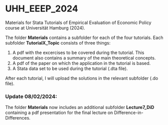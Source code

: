 # UHH_EEEP_2024
Materials for Stata Tutorials of Empirical Evaluation of Economic Policy course at Universität Hamburg (2024).

The folder **Materials** contains a subfolder for each of the four tutorials. Each subfolder **TutorialX_Topic** consists of three things:

1. A pdf with the excercises to be covered during the tutorial. This document also contains a summary of the main theoretical concepts.
2. A pdf of the paper on which the application in the tutorial is based.
3. A Stata data set to be used during the tutorial (.dta file).

After each tutorial, I will upload the solutions in the relevant subfolder (.do file).

### Update 08/02/2024: 
The folder **Materials** now includes an additional subfolder **Lecture7_DiD** containing a pdf presentation for the final lecture on Difference-in-Differences.

